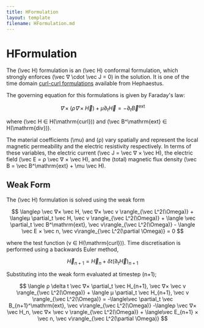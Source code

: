 ```yaml
---
title: HFormulation
layout: template
filename: HFormulation.md
---
```

# HFormulation
The \(\vec H\) formulation is an \(\vec H\) conformal formulation, which strongly enforces \(\vec ∇ \cdot \vec J = 0\) in the solution. It is one of the time domain [curl-curl formulations](CurlCurl.md) available from Hephaestus.

The governing equation for this formulations is given by Faraday's law:

$$
\vec ∇× \left(ρ \vec ∇× \vec H\right) + \mu\partial_t \vec H = -\partial_t \vec B^\mathrm{ext}
$$

where \(\vec H ∈ H(\mathrm{curl})\) and \(\vec B^\mathrm{ext} ∈ H(\mathrm{div})\).

The material coefficients \(\mu\) and \(ρ\) vary spatially and represent the local magnetic permeability and the electric resistivity respectively. In terms of these variables, the electric current \(\vec J = \vec ∇ × \vec H\), the electric field \(\vec E = ρ \vec ∇ × \vec H\), and the (total) magnetic flux density \(\vec B = \vec B^\mathrm{ext} + \mu \vec H\).


## Weak Form
The \(\vec H\) formulation is solved using the weak form

$$
\langleρ \vec ∇× \vec H, \vec ∇× \vec v \rangle_{\vec L^2(\Omega)} + \langleμ \partial_t \vec H, \vec v \rangle_{\vec L^2(\Omega)} + \langle \vec \partial_t \vec B^\mathrm{ext}, \vec v\rangle_{\vec L^2(\Omega)} - \langle \vec E × \vec n, \vec v\rangle_{\vec L^2(\partial \Omega)} = 0
$$

where the test function \(v ∈ H(\mathrm{curl})\). Time discretisation is performed using a backwards Euler method, 

$$
\vec H_{n+1} = \vec H_{n} + \delta t \left(\partial_t \vec H\right)_{n+1}
$$

Substituting into the weak form evaluated at timestep \(n+1\);

$$
\langle ρ \delta t \vec ∇× \partial_t \vec H_{n+1}, \vec ∇× \vec v \rangle_{\vec L^2(\Omega)} +
\langle μ \partial_t \vec H_{n+1}, \vec v \rangle_{\vec L^2(\Omega)} = -\langle\vec \partial_t \vec B_{n+1}^\mathrm{ext}, \vec v\rangle_{\vec L^2(\Omega)} -\langleρ \vec ∇× \vec H_n, \vec ∇× \vec v \rangle_{\vec L^2(\Omega)} + \langle\vec E_{n+1} × \vec n, \vec v\rangle_{\vec L^2(\partial \Omega)}
$$

